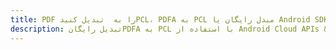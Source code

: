 ---title: PDF را به  تبدیل کنیدPCL، PDFA به PCL مبدل رایگان یا Android SDKdescription: تبدیل رایگانPDFA به PCL با استفاده از Android Cloud APIs & SDK همچنین اسناد PDF را در Cloud ایجاد، ویرایش و رندر کنید.---